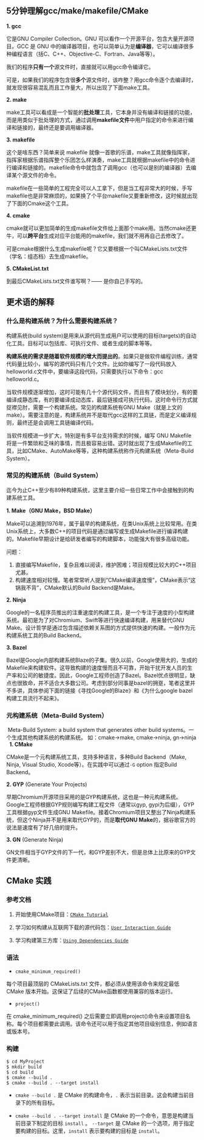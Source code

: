 ## 5分钟理解gcc/make/makefile/CMake

**1. gcc**

它是GNU Compiler Collection。GNU 可以看作一个开源平台，包含大量开源项目。GCC 是 GNU 中的编译器项目，也可以简单认为是**编译器**，它可以编译很多种编程语言（括C、C++、Objective-C、Fortran、Java等等）。

我们的程序**只有一个**源文件时，直接就可以用gcc命令编译它。

可是，如果我们的程序包含很**多个**源文件时，该咋整？用gcc命令逐个去编译时，就发现很容易混乱而且工作量大，所以出现了下面make工具。

**2. make**

make工具可以看成是一个智能的**批处理**工具，它本身并没有编译和链接的功能，而是用类似于批处理的方式，通过调用**makefile文件**中用户指定的命令来进行编译和链接的，最终还是要调用编译器。

**3. makefile**

这个是啥东西？简单来说 makefile 就像一首歌的乐谱，make工具就像指挥家，指挥家根据乐谱指挥整个乐团怎么样演奏，make工具就根据makefile中的命令进行编译和链接的。makefile命令中就包含了调用gcc（也可以是别的编译器）去编译某个源文件的命令。

makefile在一些简单的工程完全可以人工拿下，但是当工程非常大的时候，手写makefile也是非常麻烦的，如果换了个平台makefile又要重新修改，这时候就出现了下面的Cmake这个工具。

**4. cmake**

cmake就可以更加简单的生成makefile文件给上面那个make用。当然cmake还更牛，可以**跨平台**生成对应平台能用的makefile，我们就不用再自己去修改了。

可是cmake根据什么生成makefile呢？它又要根据一个叫CMakeLists.txt文件（学名：组态档）去生成makefile。

**5. CMakeList.txt**

到最后CMakeLists.txt文件谁写啊？—— 是你自己手写的。

## 更术语的解释

### 什么是构建系统？为什么需要构建系统？

构建系统(build system)是用来从源代码生成用户可以使用的目标(targets)的自动化工具。目标可以包括库、可执行文件、或者生成的脚本等等。

**构建系统的需求是随着软件规模的增大而提出的**。如果只是做软件编程训练，通常代码量比较小，编写的源代码只有几个文件。比如你编写了一段代码放入helloworld.c文件中，要编译这段代码，只需要执行以下命令：gcc helloworld.c。

当软件规模逐渐增加，这时可能有几十个源代码文件，而且有了模块划分，有的要编译成静态库，有的要编译成动态库，最后链接成可执行代码，这时命令行方式就捉襟见肘，需要一个构建系统。常见的构建系统有GNU Make（就是上文的make）。需要注意的是，构建系统并不是取代gcc这样的工具链，而是定义编译规则，最终还是会调用工具链编译代码。

当软件规模进一步扩大，特别是有多平台支持需求的时候，编写 GNU Makefile 将是一件繁琐和乏味的事情，而且极容易出错。这时就出现了生成Makefile的工具，比如CMake、AutoMake等等，这种构建系统称作元构建系统（Meta-Build System）。

### 常见的构建系统（Build System）

迄今为止C++至少有89种构建系统，这里主要介绍一些日常工作中会接触到的构建系统工具。

**1. Make（GNU Make，BSD Make）**

Make可以追溯到1976年，属于最早的构建系统，在类Unix系统上比较常用。在类Unix系统上，大多数C++的项目代码是通过编写或生成Makefile进行编译构建的。Makefile早期设计是给研发者编写的构建脚本，功能强大有很多高级功能。

问题：
1. 直接编写Makefile，复杂且难以阅读，维护困难；项目规模比较大的C++项目尤甚。
2. 构建速度相对较慢。笔者常常听人提到“CMake编译速度慢”，CMake表示“这锅我不背”，CMake默认的Build Backend是Make。

**2. Ninja**

Google的一名程序员推出的注重速度的构建工具，是一个专注于速度的小型构建系统。最初是为了对Chromium、Swift等进行快速编译构建，用来替代GNU Make。设计哲学是通过包含描述依赖关系图的方式提供快速的构建。一般作为元构建系统工具的Build Backend。

**3. Bazel**

Bazel是Google内部构建系统Blaze的子集。很久以前，Google使用大的，生成的Makefile来构建软件。这导致构建的速度慢而且不可靠，开始干扰开发人员的生产率和公司的敏捷度。因此，Google工程师创造了Bazel。Bazel优点很明显，缺点也很致命，并不适合大多数公司。考虑到部分同事是bazel的拥趸，笔者这里并不多讲，具体参阅下面的链接《寻找Google的Blaze》和《为什么google bazel构建工具流行不起来》。

### 元构建系统（Meta-Build System）

 Meta-Build System: a build system that generates other build systems。一个生成其他构建系统的构建系统。 如：cmake->make, cmake->ninja, gn->ninja
 
**1. CMake**

CMake是一个元构建系统工具，支持多种语言，多种Build Backend（Make, Ninja, Visual Studio, Xcode等）。在实践中可以通过`-G` option 指定Build Backend。

**2. GYP** (Generate Your Projects)

早期Chromium开源项目采用的是GYP构建系统，这也是一种元构建系统。Google工程师根据GYP规则编写构建工程文件（通常以gyp, gypi为后缀），GYP工具根据gyp文件生成GNU Makefile。接着Chromium项目又整出了Ninja构建系统，但这个Ninja并不是用来取代GYP的，而是**取代GNU Make**的，据谷歌官方的说法是速度有了好几倍的提升。

**3. GN** (Generate Ninja)

GN文件相当于GYP文件的下一代，和GYP差别不大，但是总体上比原来的GYP文件更清晰。

## CMake 实践

### 参考文档

1. 开始使用CMake项目：[`CMake Tutorial`](https://cmake.org/cmake/help/latest/guide/tutorial/index.html#guide:CMake%20Tutorial "CMake Tutorial")

2. 学习如何构建从互联网下载的源代码包：[`User Interaction Guide`](https://cmake.org/cmake/help/latest/guide/user-interaction/index.html#guide:User%20Interaction%20Guide "User Interaction Guide")

3. 学习构建第三方库：[`Using Dependencies Guide`](https://cmake.org/cmake/help/latest/guide/using-dependencies/index.html#guide:Using%20Dependencies%20Guide "Using Dependencies Guide")

### 语法

- `cmake_minimum_required()`

每个项目最顶层的 CMakeLists.txt 文件，都必须从使用该命令来规定最低 CMake 版本开始。这保证了后续的CMake函数都使用兼容的版本运行。

- `project()`

在 cmake_minimum_required() 之后需要立即调用project()命令来设置项目名称。每个项目都需要此调用。该命令还可以用于指定其他项目级别信息，例如语言或版本号。


### 构建

```shell
$ cd MyProject
$ mkdir build
$ cd build
$ cmake --build .
$ cmake --build . --target install
```

- `cmake --build .` 是 CMake 的构建命令，`.` 表示当前目录。这会构建当前目录下的所有目标。

- `cmake --build . --target install` 是 CMake 的一个命令，意思是构建当前目录下制定的目标 `install` 。
	`--target` 是 CMake 的一个选项，用于指定要构建的目标。这里，`install` 表示要构建的目标是 `install`。
